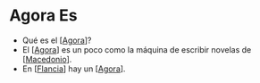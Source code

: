 # Agora Es

- Qué es el [[Agora]]?
- El [[Agora]] es un poco como la máquina de escribir novelas de [[Macedonio]].
- En [[Flancia]] hay un [[Agora]].


[//begin]: # "Autogenerated link references for markdown compatibility"
[Agora]: agora "Agora"
[Macedonio]: macedonio "Macedonio"
[Flancia]: flancia "Flancia"
[//end]: # "Autogenerated link references"